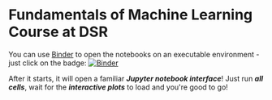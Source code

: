 # Fundamentals of Machine Learning Course at DSR

You can use [Binder](https://mybinder.org/) to open the notebooks on an executable environment - just click on the badge: [![Binder](https://mybinder.org/badge_logo.svg)](https://mybinder.org/v2/gh/dvgodoy/ML_Fundamentals/master)

After it starts, it will open a familiar ***Jupyter notebook interface***! Just run ***all cells***, wait for the ***interactive plots*** to load and you're good to go!

